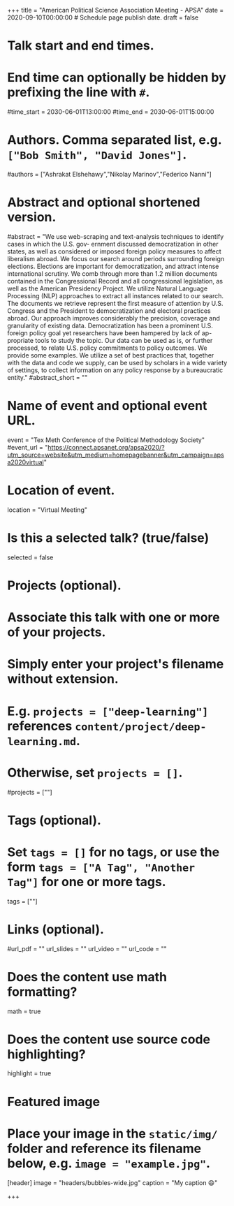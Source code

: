 +++
title = "American Political Science Association Meeting - APSA"
date = 2020-09-10T00:00:00  # Schedule page publish date.
draft = false

# Talk start and end times.
#   End time can optionally be hidden by prefixing the line with `#`.
#time_start = 2030-06-01T13:00:00
#time_end = 2030-06-01T15:00:00

# Authors. Comma separated list, e.g. `["Bob Smith", "David Jones"]`.
#authors = ["Ashrakat Elshehawy","Nikolay Marinov","Federico Nanni"]

# Abstract and optional shortened version.
#abstract = "We use web-scraping and text-analysis techniques to identify cases in which the U.S. gov- ernment discussed democratization in other states, as well as considered or imposed foreign policy measures to affect liberalism abroad. We focus our search around periods surrounding foreign elections. Elections are important for democratization, and attract intense international scrutiny. We comb through more than 1.2 million documents contained in the Congressional Record and all congressional legislation, as well as the American Presidency Project. We utilize Natural Language Processing (NLP) approaches to extract all instances related to our search. The documents we retrieve represent the first measure of attention by U.S. Congress and the President to democratization and electoral practices abroad. Our approach improves considerably the precision, coverage and granularity of existing data. Democratization has been a prominent U.S. foreign policy goal yet researchers have been hampered by lack of ap- propriate tools to study the topic. Our data can be used as is, or further processed, to relate U.S. policy commitments to policy outcomes. We provide some examples. We utilize a set of best practices that, together with the data and code we supply, can be used by scholars in a wide variety of settings, to collect information on any policy response by a bureaucratic entity."
#abstract_short = ""

# Name of event and optional event URL.
event = "Tex Meth Conference of the Political Methodology Society"
#event_url = "https://connect.apsanet.org/apsa2020/?utm_source=website&utm_medium=homepagebanner&utm_campaign=apsa2020virtual"

# Location of event.
location = "Virtual Meeting"

# Is this a selected talk? (true/false)
selected = false

# Projects (optional).
#   Associate this talk with one or more of your projects.
#   Simply enter your project's filename without extension.
#   E.g. `projects = ["deep-learning"]` references `content/project/deep-learning.md`.
#   Otherwise, set `projects = []`.
#projects = [""]

# Tags (optional).
#   Set `tags = []` for no tags, or use the form `tags = ["A Tag", "Another Tag"]` for one or more tags.
tags = [""]

# Links (optional).
#url_pdf = ""
url_slides = ""
url_video = ""
url_code = ""

# Does the content use math formatting?
math = true

# Does the content use source code highlighting?
highlight = true

# Featured image
# Place your image in the `static/img/` folder and reference its filename below, e.g. `image = "example.jpg"`.
[header]
image = "headers/bubbles-wide.jpg"
caption = "My caption :smile:"

+++
